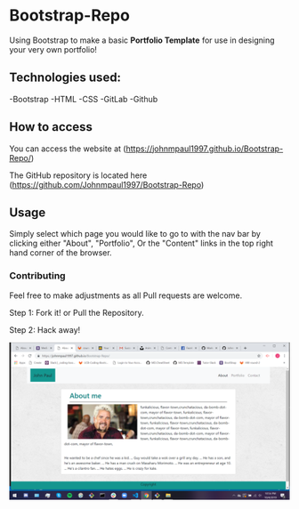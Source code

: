 # Bootstrap-Repo
Using Bootstrap to make a basic **Portfolio Template** for use in designing your very own portfolio!

## Technologies used:
-Bootstrap
-HTML
-CSS
-GitLab
-Github

## How to access
You can access the website at (https://johnmpaul1997.github.io/Bootstrap-Repo/)

The GitHub repository is located here (https://github.com/Johnmpaul1997/Bootstrap-Repo)

## Usage
Simply select which page you would like to go to with the nav bar by clicking either
"About", "Portfolio", Or the "Content" links in the top right hand corner of the browser.

### Contributing
Feel free to make adjustments as all Pull requests are welcome.

Step 1: Fork it! or Pull the Repository.

Step 2: Hack away!

![about](https://github.com/Johnmpaul1997/Bootstrap-Repo/blob/master/assets/Screenshot%20(27).png "about")
<!--Could not properly link screenshot-->


